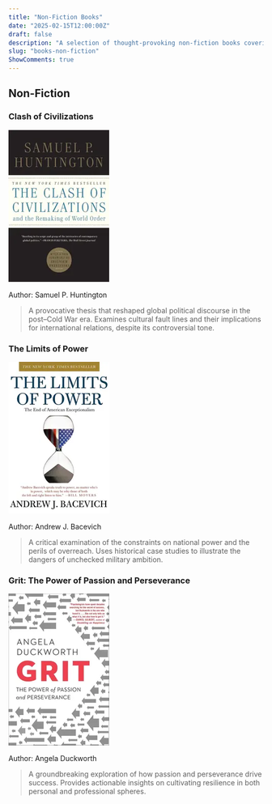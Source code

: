 ```yaml
---
title: "Non-Fiction Books"
date: "2025-02-15T12:00:00Z"
draft: false
description: "A selection of thought-provoking non-fiction books covering politics, history, and personal development."
slug: "books-non-fiction"
ShowComments: true
---
```


<link rel="stylesheet" href="css/extended/z_custom.css">

<div class="book-container">

## <span class="book-title-main">Non-Fiction</span>

### <span class="book-subtitle">Clash of Civilizations</span>
<div class="book-cover">
  <img src="/assets/clash.webp" alt="Clash of Civilizations Cover" width="200" height="300">
</div>
<p class="author">Author: Samuel P. Huntington</p>
<blockquote class="review">
A provocative thesis that reshaped global political discourse in the post–Cold War era. Examines cultural fault lines and their implications for international relations, despite its controversial tone.
</blockquote>

### <span class="book-subtitle">The Limits of Power</span>
<div class="book-cover">
  <img src="/assets/limitofpower.webp" alt="The Limits of Power Cover" width="200" height="300">
</div>
<p class="author">Author: Andrew J. Bacevich</p>
<blockquote class="review">
A critical examination of the constraints on national power and the perils of overreach. Uses historical case studies to illustrate the dangers of unchecked military ambition.
</blockquote>

### <span class="book-subtitle">Grit: The Power of Passion and Perseverance</span>
<div class="book-cover">
  <img src="/assets/gritpower.webp" alt="Grit: The Power of Passion and Perseverance Cover" width="200" height="300">
</div>
<p class="author">Author: Angela Duckworth</p>
<blockquote class="review">
A groundbreaking exploration of how passion and perseverance drive success. Provides actionable insights on cultivating resilience in both personal and professional spheres.
</blockquote>

</div>
